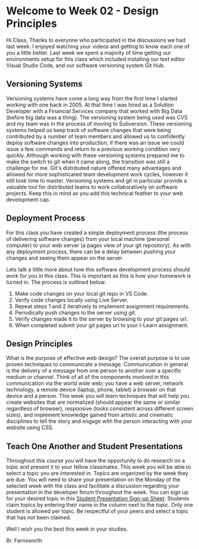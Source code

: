 # Welcome to Week 02 - Design Principles

Hi Class, Thanks to everyone who participated in the discussions we had last week.  I enjoyed watching your videos and getting to know each one of you a little better. Last week we spent a majority of time getting our environments setup for this class which included installing our text editor Visual Studio Code, and our software versioning system Git Hub.

## Versioning Systems
Versioning systems have come a long way from the first time I started working with one back in 2005.  At that time I was hired as a Solution Developer with a Financial Services company that worked with Big Data (before big data was a thing).  The versioning system being used was CVS and my team was in the process of moving to Subversion.  These versioning systems helped us keep track of software changes that were being contributed by a number of team members and allowed us to confidently deploy software changes into production; if there was an issue we could issue a few commands and return to a previous working condition very quickly.  Although working with these versioning systems prepared me to make the switch to git when it came along, the transition was still a challenge for me. Git's distributed nature offered many advantages and allowed for more sophisticated team development work cycles, however it still took time to master. Versioning systems and git in particular provide a valuable tool for distributed teams to work collaboratively on software projects. Keep this in mind as you add this technical feather to your web development cap. 

## Deployment Process
For this class you have created a simple deployment process (the process of delivering software changes) from your local machine (personal computer) to your web server (a pages view of your git repository). As with any deployment process, there can be a delay between pushing your changes and seeing them appear on the server.

Lets talk a little more about how this software development process should work for you in this class.  This is important as this is how your homework is turned in.  The process is outlined below:
1. Make code changes on your local git repo in VS Code.
2. Verify code changes locally using Live Server.
3. Repeat steps 1 and 2 iteratively to implement assignment requirements.
4. Periodically push changes to the server using git.
5. Verify changes made it to the server by browsing to your git pages url.
6. When completed submit your git pages url to your I-Learn assignment.

## Design Principles
What is the purpose of effective web design? The overall purpose is to use proven techniques to communicate a message.  Communication in general is the delivery of a message from one person to another over a specific medium or channel. Think of all of the components involved in this communication via the world wide web; you have a web server, network technology, a remote device (laptop, phone, tablet) a browser on that device and a person.  This week you will learn techniques that will help you create websites that are normalized (should appear the same or similar regardless of browser), responsive (looks consistent across different screen sizes), and implement knowledge gained from artistic and cinematic disciplines to tell the story and engage with the person interacting with your website using CSS.

## Teach One Another and Student Presentations
Throughout this course you will have the opportunity to do research on a topic and present it to your fellow classmates.  This week you will be able to select a topic you are interested in.  Topics are organized by the week they are due.  You will need to share your presentation on the Monday of the selected week with the class and facilitate a discussion regarding your presentation in the developer forum throughout the week. You can sign up for your desired topic in this [Student Presentation Sign-up Sheet](https://docs.google.com/spreadsheets/d/1xkP0YMJaJfFsH4y-JcY0a6NJFryVnMoyb7Hz6ot7l1s/edit?usp=sharing).  Students claim topics by entering their name in the column next to the topic.  Only one student is allowed per topic.  Be respectful of your peers and select a topic that has not been claimed.

Well I wish you the best this week in your studies.

Br. Farnsworth